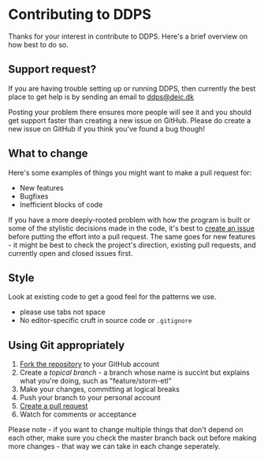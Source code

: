 
# Contributing to DDPS

Thanks for your interest in contribute to DDPS. Here's a brief overview on how
best to do so.

## Support request?

If you are having trouble setting up or running DDPS, then currently the best
place to get help is by sending an email to [ddps@deic.dk](mailto:ddps@deic.dk)

Posting your problem there ensures more people will see it and you should get
support faster than creating a new issue on GitHub. Please do create a new
issue on GitHub if you think you've found a bug though! 

## What to change

Here's some examples of things you might want to make a pull request for:

* New features
* Bugfixes
* Inefficient blocks of code

If you have a more deeply-rooted problem with how the program is built or some
of the stylistic decisions made in the code, it's best to [create an
issue](https://github.com/ddps/ddps-documentation/issues/new) before putting
the effort into a pull request. The same goes for new features - it might be
best to check the project's direction, existing pull requests, and currently
open and closed issues first.

## Style

Look at existing code to get a good feel for the patterns we use.

  * please use tabs not space
  * No editor-specific cruft in source code or `.gitignore`


## Using Git appropriately

1. [Fork the repository](https://github.com/ddps/ddps-documentation/fork_select) to
your GitHub account
2. Create a *topical branch* - a branch whose name is succint but explains what
you're doing, such as "feature/storm-etl"
3. Make your changes, committing at logical breaks
4. Push your branch to your personal account
5. [Create a pull request](https://help.github.com/articles/using-pull-requests)
6. Watch for comments or acceptance

Please note - if you want to change multiple things that don't depend on each
other, make sure you check the master branch back out before making more
changes - that way we can take in each change seperately.

